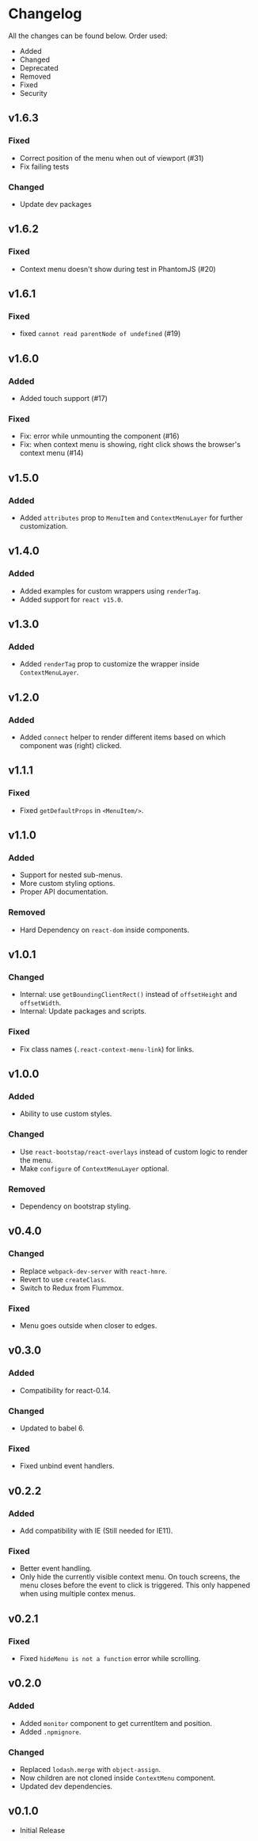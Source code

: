 # Changelog

All the changes can be found below. Order used:

- Added
- Changed
- Deprecated
- Removed
- Fixed
- Security

## v1.6.3

### Fixed
- Correct position of the menu when out of viewport (#31)
- Fix failing tests

### Changed
- Update dev packages

## v1.6.2

### Fixed
- Context menu doesn't show during test in PhantomJS (#20)

## v1.6.1

### Fixed
- fixed `cannot read parentNode of undefined` (#19)

## v1.6.0

### Added
- Added touch support (#17)

### Fixed
- Fix: error while unmounting the component (#16)
- Fix: when context menu is showing, right click shows the browser's context menu (#14)

## v1.5.0

### Added
- Added `attributes` prop to `MenuItem` and `ContextMenuLayer` for further customization.

## v1.4.0

### Added
- Added examples for custom wrappers using `renderTag`.
- Added support for `react v15.0`.

## v1.3.0

### Added

- Added `renderTag` prop to customize the wrapper inside `ContextMenuLayer`.

## v1.2.0

### Added

- Added `connect` helper to render different items based on which component was (right) clicked.

## v1.1.1

### Fixed
- Fixed `getDefaultProps` in `<MenuItem/>`.

## v1.1.0

### Added

- Support for nested sub-menus.
- More custom styling options.
- Proper API documentation.

### Removed
- Hard Dependency on `react-dom` inside components.

## v1.0.1

### Changed
- Internal: use `getBoundingClientRect()` instead of `offsetHeight` and `offsetWidth`.
- Internal: Update packages and scripts.

### Fixed
- Fix class names (`.react-context-menu-link`) for links.

## v1.0.0

### Added

- Ability to use custom styles.

### Changed

- Use `react-bootstap/react-overlays` instead of custom logic to render the menu.
- Make `configure` of `ContextMenuLayer` optional.

### Removed

- Dependency on bootstrap styling.


## v0.4.0

### Changed
- Replace `webpack-dev-server` with `react-hmre`.
- Revert to use `createClass`.
- Switch to Redux from Flummox.

### Fixed
 - Menu goes outside when closer to edges.

## v0.3.0

### Added
- Compatibility for react-0.14.

### Changed
- Updated to babel 6.

### Fixed
- Fixed unbind event handlers.

## v0.2.2

### Added
 - Add compatibility with IE (Still needed for IE11).

### Fixed
 - Better event handling.
 - Only hide the currently visible context menu. On touch screens, the menu closes before the event to click is triggered. This only happened when using multiple contex menus.

## v0.2.1

### Fixed
- Fixed `hideMenu is not a function` error while scrolling.

## v0.2.0

### Added
- Added `monitor` component to get currentItem and position.
- Added `.npmignore`.

### Changed
- Replaced `lodash.merge` with `object-assign`.
- Now children are not cloned inside `ContextMenu` component.
- Updated dev dependencies.

## v0.1.0

- Initial Release
